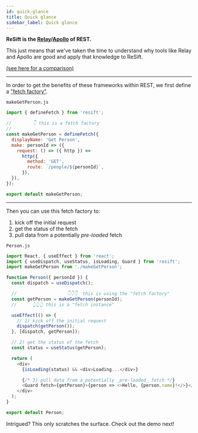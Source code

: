 ```yaml
---
id: quick-glance
title: Quick glance
sidebar_label: Quick glance
---
```


**ReSift is the [Relay](https://relay.dev/)/[Apollo](https://www.apollographql.com/docs/react/) of REST.**

This just means that we've taken the time to understand why tools like Relay and Apollo are good and apply that knowledge to ReSift.

[(see here for a comparison)](../guides/resift-vs-apollo-relay.md)

---

In order to get the benefits of these frameworks within REST, we first define a ["fetch factory"](../main-concepts/whats-a-fetch.md#defining-a-fetch).

`makeGetPerson.js`

```js
import { defineFetch } from 'resift';

//        👇 this is a fetch factory
//
const makeGetPerson = defineFetch({
  displayName: 'Get Person',
  make: personId => ({
    request: () => ({ http }) =>
      http({
        method: 'GET',
        route: `/people/${personId}`,
      }),
  }),
});

export default makeGetPerson;
```

---

Then you can use this fetch factory to:

1. kick off the initial request
2. get the status of the fetch
3. pull data from a potentially _pre-loaded_ fetch

`Person.js`

```js
import React, { useEffect } from 'react';
import { useDispatch, useStatus, isLoading, Guard } from 'resift';
import makeGetPerson from './makeGetPerson';

function Person({ personId }) {
  const dispatch = useDispatch();

  //                   👇👇👇  this is using the "fetch factory"
  const getPerson = makeGetPerson(personId);
  //      👆👆👆 this is a "fetch instance"

  useEffect(() => {
    // 1) kick off the initial request
    dispatch(getPerson());
  }, [dispatch, getPerson]);

  // 2) get the status of the fetch
  const status = useStatus(getPerson);

  return (
    <div>
      {isLoading(status) && <div>Loading...</div>}

      {/* 3) pull data from a potentially _pre-loaded_ fetch */}
      <Guard fetch={getPerson}>{person => <>Hello, {person.name}!</>}</Guard>
    </div>
  );
}

export default Person;
```

Intrigued? This only scratches the surface. Check out the demo next!
